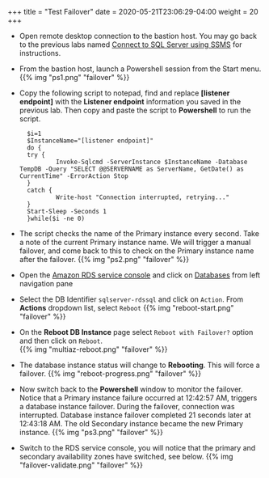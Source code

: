+++
title = "Test Failover"
date = 2020-05-21T23:06:29-04:00
weight = 20
+++

* Open remote desktop connection to the bastion host. You may go back to the previous labs named [Connect to SQL Server using SSMS](../lab1/3_clientconnection.html) for instructions.

* From the bastion host, launch a Powershell session from the Start menu. 
{{% img "ps1.png" "failover" %}}

* Copy the following script to notepad, find and replace **[listener endpoint]** with the **Listener endpoint** information you saved in the previous lab. Then copy and paste the script to **Powershell** to run the script.

      
        $i=1
        $InstanceName="[listener endpoint]"
        do {
        try {
                Invoke-Sqlcmd -ServerInstance $InstanceName -Database TempDB -Query "SELECT @@SERVERNAME as ServerName, GetDate() as CurrentTime" -ErrorAction Stop
        }
        catch {
                Write-host "Connection interrupted, retrying..."
        }
        Start-Sleep -Seconds 1
        }while($i -ne 0)

* The script checks the name of the Primary instance every second. Take a note of the current Primary instance name. We will trigger a manual failover, and come back to this to check on the Primary instance name after the failover.
{{% img "ps2.png" "failover" %}}

* Open the [Amazon RDS  service console](https://console.aws.amazon.com/rds/home) and click on  [Databases](https://console.aws.amazon.com/rds/home#databases:) from left navigation pane

* Select the DB Identifier `sqlserver-rdssql` and click on `Action`. From **Actions** dropdown list, select `Reboot`
{{% img "reboot-start.png" "failover" %}}

* On the **Reboot DB Instance** page select `Reboot with Failover?` option and then click on `Reboot`.  
{{% img "multiaz-reboot.png" "failover" %}}

* The database instance status will change to **Rebooting**. This will force a failover.
{{% img "reboot-progress.png" "failover" %}}

* Now switch back to the **Powershell** window to monitor the failover. Notice that a Primary instance failure occurred at 12:42:57 AM, triggers a database instance failover. During the failover, connection was interrupted. Database instance failover completed 21 seconds later at 12:43:18 AM. The old Secondary instance became the new Primary instance.
{{% img "ps3.png" "failover" %}}

* Switch to the RDS  service console, you will notice that the primary and secondary availability zones have switched, see below.
{{% img "failover-validate.png" "failover" %}}


